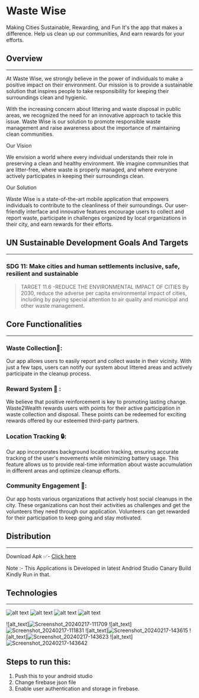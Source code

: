 # Waste Wise
Making Cities Sustainable, Rewarding, and Fun 
It's the app that makes a difference. 
Help us clean up our communities, And earn rewards for your efforts.


## Overview
_____________________________________________________________________________________________________________________________________________
At Waste Wise, we strongly believe in the power of individuals to make a positive impact on their environment. Our mission is to provide a sustainable solution that inspires people to take responsibility for keeping their surroundings clean and hygienic.

With the increasing concern about littering and waste disposal in public areas, we recognized the need for an innovative approach to tackle this issue. Waste Wise is our solution to promote responsible waste management and raise awareness about the importance of maintaining clean communities.

Our Vision

We envision a world where every individual understands their role in preserving a clean and healthy environment. We imagine communities that are litter-free, where waste is properly managed, and where everyone actively participates in keeping their surroundings clean.

Our Solution

Waste Wise is a state-of-the-art mobile application that empowers individuals to contribute to the cleanliness of their surroundings. Our user-friendly interface and innovative features encourage users to collect and report waste, participate in challenges organized by local organizations in their city, and earn rewards for their efforts.

## UN Sustainable Development Goals And Targets
___________________________________________________________________________________________________________________________________________________
### SDG 11: Make cities and human settlements inclusive, safe, resilient and sustainable

> TARGET 11.6 -REDUCE THE ENVIRONMENTAL IMPACT OF CITIES
By 2030, reduce the adverse per capita environmental impact of cities, including by paying special attention to air quality and municipal and other waste management.

## Core Functionalities
___________________________________________________________________________________________________________________________________________________
### Waste Collection🤝:
Our app allows users to easily report and collect waste in their vicinity. With just a few taps, users can notify our system about littered areas and actively participate in the cleanup process.

### Reward System 🎁 :
We believe that positive reinforcement is key to promoting lasting change. Waste2Wealth rewards users with points for their active participation in waste collection and disposal. These points can be redeemed for exciting rewards offered by our esteemed third-party partners.

### Location Tracking 🔒:
Our app incorporates background location tracking, ensuring accurate tracking of the user's movements while minimizing battery usage. This feature allows us to provide real-time information about waste accumulation in different areas and optimize cleanup efforts.

### Community Engagement 🦾:
Our app hosts various organizations that actively host social cleanups in the city. These organizations can host their activities as challenges and get the volunteers they need through our application. Volunteers can get rewarded for their participation to keep going and stay motivated.

## Distribution
______________________________________________________________________________________________________________________________________________________
 Download Apk ✅- [Click here](https://drive.google.com/file/d/1s6Hl5xzrmAga_N_gSDMuoIp26j4nfgwN/view?usp=sharing)
 
 Note :- This Applications is Developed in latest Andriod Studio Canary Build Kindly Run in that.

## Technologies
__________________________________________________________________________________________________________________________________________________
![alt text](https://img.shields.io/badge/Kotlin-FFFFFF?style=for-the-badge&logo=Kotlin) ![alt text](https://img.shields.io/badge/Firebase-FFFFFF?style=for-the-badge&logo=Firebase) ![alt text](https://img.shields.io/badge/GoogleCloud-FFFFFF?style=for-the-badge&logo=GoogleCloud) ![alt text](https://img.shields.io/badge/JetpackCompose-FFFFFF?style=for-the-badge&logo=JetpackCompose)

![alt_text]![Screenshot_20240217-111709](https://github.com/11iamvikas/Waste-Wise/assets/123629697/261bf353-1338-416a-9faa-f1b337409ef6)
![alt_text]![Screenshot_20240217-111831](https://github.com/11iamvikas/Waste-Wise/assets/123629697/f6431634-42e1-4c41-8d4c-0408811c2611)
![alt_text]![Screenshot_20240217-143615](https://github.com/11iamvikas/Waste-Wise/assets/123629697/351cd57d-fcab-4bd9-a7f3-b94e51979944)
![alt_text]![Screenshot_20240217-143623](https://github.com/11iamvikas/Waste-Wise/assets/123629697/5e4f5163-247e-4335-bc01-301945bb8312)
![alt_text]![Screenshot_20240217-143642](https://github.com/11iamvikas/Waste-Wise/assets/123629697/ff2b511d-f7b0-44ab-90e0-7ddd25f128d3)

## Steps to run this:
1) Push this to your android studio
2) Change firebase json file
3) Enable user authentication and storage in firebase.


